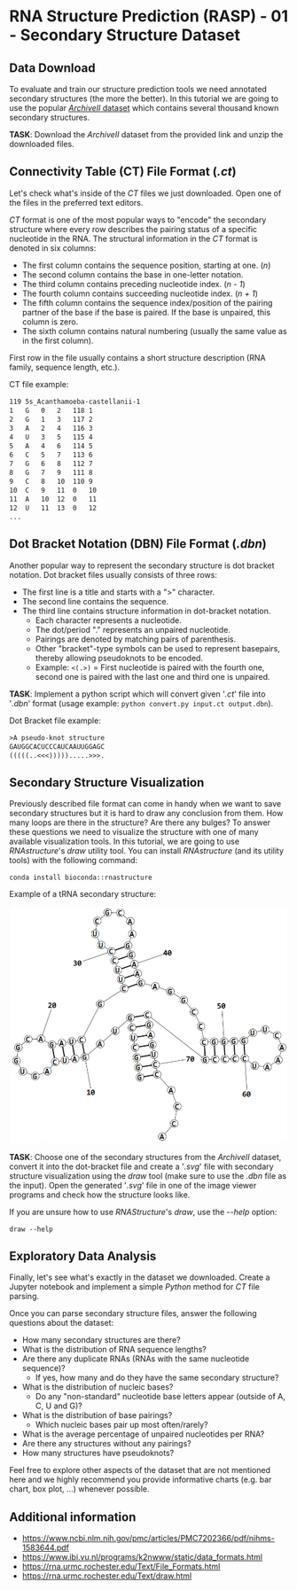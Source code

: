 # RNA Structure Prediction (RASP) - 01 - Secondary Structure Dataset

## Data Download
To evaluate and train our structure prediction tools we need annotated secondary structures (the more the better).
In this tutorial we are going to use the popular [_ArchiveII_ dataset](https://rna.urmc.rochester.edu/pub/archiveII.tar.gz) which contains several thousand known secondary structures.

**TASK**: Download the _ArchiveII_ dataset from the provided link and unzip the downloaded files.

## Connectivity Table (CT) File Format (_.ct_)
Let's check what's inside of the _CT_ files we just downloaded. Open one of the files in the preferred text editors.

_CT_ format is one of the most popular ways to "encode" the secondary structure where every row describes the pairing status of a specific nucleotide in the RNA.
The structural information in the _CT_ format is denoted in six columns:
- The first column contains the sequence position, starting at one. (_n_)
- The second column contains the base in one-letter notation.
- The third column contains preceding nucleotide index. (_n - 1_)
- The fourth column contains succeeding nucleotide index. (_n + 1_)
- The fifth column contains the sequence index/position of the pairing partner of the base if the base is paired. If the base is unpaired, this column is zero.
- The sixth column contains natural numbering (usually the same value as in the first column).

First row in the file usually contains a short structure description (RNA family, sequence length, etc.).

CT file example:
```
119	5s_Acanthamoeba-castellanii-1
1	G	0	2	118	1
2	G	1	3	117	2
3	A	2	4	116	3
4	U	3	5	115	4
5	A	4	6	114	5
6	C	5	7	113	6
7	G	6	8	112	7
8	G	7	9	111	8
9	C	8	10	110	9
10	C	9	11	0	10
11	A	10	12	0	11
12	U	11	13	0	12
...
```

## Dot Bracket Notation (DBN) File Format (_.dbn_)
Another popular way to represent the secondary structure is dot bracket notation. Dot bracket files usually consists of three rows:
- The first line is a title and starts with a ">" character.
- The second line contains the sequence.
- The third line contains structure information in dot-bracket notation.
  - Each character represents a nucleotide. 
  - The dot/period "." represents an unpaired nucleotide.
  - Pairings are denoted by matching pairs of parenthesis.
  - Other "bracket"-type symbols can be used to represent basepairs, thereby allowing pseudoknots to be encoded.
  - Example: `<(.>)` = First nucleotide is paired with the fourth one, second one is paired with the last one and third one is unpaired.
 
**TASK**: Implement a python script which will convert given '_.ct_' file into '_.dbn_' format (usage example: `python convert.py input.ct output.dbn`).

Dot Bracket file example:
```
>A pseudo-knot structure
GAUGGCACUCCCAUCAAUUGGAGC
(((((..<<<))))).....>>>.
```

## Secondary Structure Visualization
Previously described file format can come in handy when we want to save secondary structures but it is hard to draw any conclusion from them. How many loops are there in the structure? Are there any bulges? To answer these questions we need to visualize the structure with one of many available visualization tools. In this tutorial, we are going to use _RNAstructure_'s _draw_ utility tool. You can install _RNAstructure_ (and its utility tools) with the following command:
```
conda install bioconda::rnastructure
```

Example of a tRNA secondary structure:
<p align="center">
 <img src="../imgs/trna_visualized.png" width="500">
</p>


**TASK**: Choose one of the secondary structures from the _ArchiveII_ dataset, convert it into the dot-bracket file and create a '_.svg_' file with secondary structure visualization using the _draw_ tool (make sure to use the _.dbn_ file as the input). Open the generated '_.svg_' file in one of the image viewer programs and check how the structure looks like.

If you are unsure how to use _RNAStructure_'s _draw_, use the _--help_ option:
```
draw --help
```

## Exploratory Data Analysis
Finally, let's see what's exactly in the dataset we downloaded. Create a Jupyter notebook and implement a simple _Python_ method for _CT_ file parsing.

Once you can parse secondary structure files, answer the following questions about the dataset:
- How many secondary structures are there?
- What is the distribution of RNA sequence lengths?
- Are there any duplicate RNAs (RNAs with the same nucleotide sequence)?
  - If yes, how many and do they have the same secondary structure?
- What is the distribution of nucleic bases?
  - Do any "non-standard" nucleotide base letters appear (outside of A, C, U and G)?
- What is the distribution of base pairings?
  - Which nucleic bases pair up most often/rarely?
- What is the average percentage of unpaired nucleotides per RNA?
- Are there any structures without any pairings?
- How many structures have pseudoknots?

Feel free to explore other aspects of the dataset that are not mentioned here and we highly recommend you provide informative charts (e.g. bar chart, box plot, ...) whenever possible.

## Additional information
- https://www.ncbi.nlm.nih.gov/pmc/articles/PMC7202366/pdf/nihms-1583644.pdf
- https://www.ibi.vu.nl/programs/k2nwww/static/data_formats.html
- https://rna.urmc.rochester.edu/Text/File_Formats.html
- https://rna.urmc.rochester.edu/Text/draw.html
